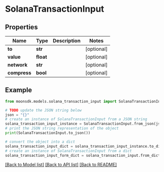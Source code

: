 # SolanaTransactionInput


## Properties

Name | Type | Description | Notes
------------ | ------------- | ------------- | -------------
**to** | **str** |  | [optional] 
**value** | **float** |  | [optional] 
**network** | **str** |  | [optional] 
**compress** | **bool** |  | [optional] 

## Example

```python
from moonsdk.models.solana_transaction_input import SolanaTransactionInput

# TODO update the JSON string below
json = "{}"
# create an instance of SolanaTransactionInput from a JSON string
solana_transaction_input_instance = SolanaTransactionInput.from_json(json)
# print the JSON string representation of the object
print(SolanaTransactionInput.to_json())

# convert the object into a dict
solana_transaction_input_dict = solana_transaction_input_instance.to_dict()
# create an instance of SolanaTransactionInput from a dict
solana_transaction_input_form_dict = solana_transaction_input.from_dict(solana_transaction_input_dict)
```
[[Back to Model list]](../README.md#documentation-for-models) [[Back to API list]](../README.md#documentation-for-api-endpoints) [[Back to README]](../README.md)



